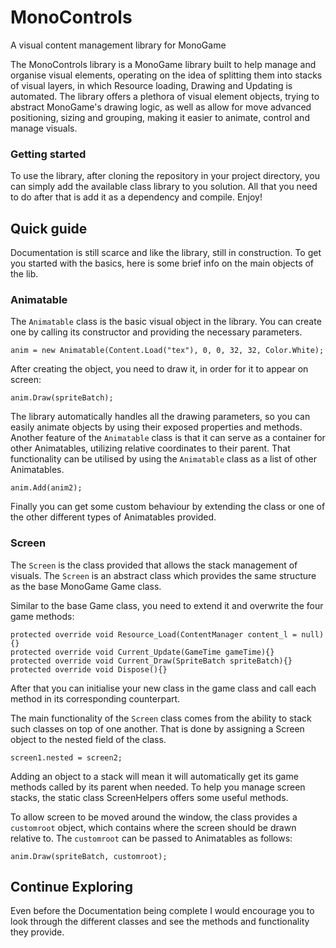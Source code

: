 # MonoControls
A visual content management library for MonoGame

The MonoControls library is a MonoGame library built to help manage and organise visual elements, operating on the idea of splitting them into stacks of visual layers, in which Resource loading, Drawing and Updating is automated.
The library offers a plethora of visual element objects, trying to abstract MonoGame's drawing logic, as well as allow for move advanced positioning, sizing and grouping, making it easier to animate, control and manage visuals.

### Getting started

To use the library, after cloning the repository in your project directory, you can simply add the available class library to you solution. All that you need to do after that is add it as a dependency and compile. Enjoy!

## Quick guide

Documentation is still scarce and like the library, still in construction.
To get you started with the basics, here is some brief info on the main objects of the lib. 
### Animatable

The `Animatable` class is the basic visual object in the library.
You can create one by calling its constructor and providing the necessary parameters.
```
anim = new Animatable(Content.Load("tex"), 0, 0, 32, 32, Color.White);
```

After creating the object, you need to draw it, in order for it to appear on screen:
```
anim.Draw(spriteBatch);
```

The library automatically handles all the drawing parameters, so you can easily animate objects by using their exposed properties and methods. 
Another feature of the `Animatable` class is that it can serve as a container for other Animatables, utilizing relative coordinates to their parent.
That functionality can be utilised by using the `Animatable` class as a list of other Animatables.
```
anim.Add(anim2);
```

Finally you can get some custom behaviour by extending the class or one of the other different types of Animatables provided.

### Screen

The `Screen` is the class provided that allows the stack management of visuals.
The `Screen` is an abstract class which provides the same structure as the base MonoGame Game class.

Similar to the base Game class, you need to extend it and overwrite the four game methods:

```
protected override void Resource_Load(ContentManager content_l = null){}
protected override void Current_Update(GameTime gameTime){}
protected override void Current_Draw(SpriteBatch spriteBatch){}
protected override void Dispose(){}
```

After that you can initialise your new class in the game class and call each method in its corresponding counterpart. 

The main functionality of the `Screen` class comes from the ability to stack such classes on top of one another.
That is done by assigning a Screen object to the nested field of the class.
```
screen1.nested = screen2;
```
Adding an object to a stack will mean it will automatically get its game methods called by its parent when needed.
To help you manage screen stacks, the static class ScreenHelpers offers some useful methods.

To allow screen to be moved around the window, the class provides a `customroot` object, which contains where the screen should be drawn relative to.
The `customroot` can be passed to Animatables as follows:

```
anim.Draw(spriteBatch, customroot);
```

## Continue Exploring

Even before the Documentation being complete I would encourage you to look through the different classes and see the methods and functionality they provide.
